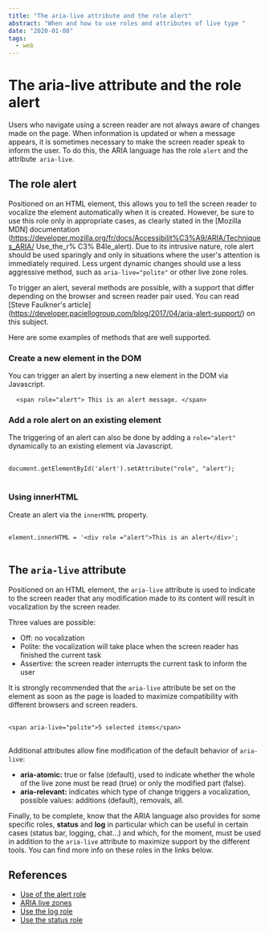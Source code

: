 ```yaml
---
title: "The aria-live attribute and the role alert"
abstract: "When and how to use roles and attributes of live type "
date: "2020-01-08"
tags:
  - web
---
```


# The aria-live attribute and the role alert
  
Users who navigate using a screen reader are not always aware of changes made on the page. When information is updated or when a message appears, it is sometimes necessary to make the screen reader speak to inform the user. To do this, the <abbr>ARIA</abbr> language has the role `alert` and the attribute` aria-live`.

## The role alert

Positioned on an HTML element, this allows you to tell the screen reader to vocalize the element automatically when it is created. However, be sure to use this role only in appropriate cases, as clearly stated in the [Mozilla MDN] documentation (https://developer.mozilla.org/fr/docs/Accessibilit%C3%A9/ARIA/Techniques_ARIA/ Use_the_r% C3% B4le_alert). Due to its intrusive nature, role alert should be used sparingly and only in situations where the user's attention is immediately required. Less urgent dynamic changes should use a less aggressive method, such as `aria-live="polite"` or other live zone roles.

To trigger an alert, several methods are possible, with a support that differ depending on the browser and screen reader pair used. You can read [Steve Faulkner's article] (https://developer.paciellogroup.com/blog/2017/04/aria-alert-support/) on this subject.

Here are some examples of methods that are well supported.

### Create a new element in the DOM

You can trigger an alert by inserting a new element in the <abbr>DOM</abbr> via Javascript.

<pre> <code class="html"> &lt;span role="alert"&gt; This is an alert message. &lt;/span&gt; </code> </pre>

### Add a role alert on an existing element
The triggering of an alert can also be done by adding a `role="alert"` dynamically to an existing element via Javascript.

<pre> <code class="js">
document.getElementById('alert').setAttribute("role", "alert");
</code> </pre>

### Using innerHTML

Create an alert via the `innerHTML` property.
<pre> <code class="js">
element.innerHTML = '&lt;div role ="alert"&gt;This is an alert&lt;/div&gt;';
</code> </pre>

## The `aria-live` attribute

Positioned on an HTML element, the `aria-live` attribute is used to indicate to the screen reader that any modification made to its content will result in vocalization by the screen reader.

Three values ​​are possible:
- Off: no vocalization
- Polite: the vocalization will take place when the screen reader has finished the current task
- Assertive: the screen reader interrupts the current task to inform the user

It is strongly recommended that the `aria-live` attribute be set on the element as soon as the page is loaded to maximize compatibility with different browsers and screen readers.

<pre> <code class = "html">
&lt;span aria-live="polite"&gt;5 selected items&lt;/span&gt;
</code> </pre>
  
Additional attributes allow fine modification of the default behavior of `aria-live`:

- **aria-atomic:** true or false (default), used to indicate whether the whole of the live zone must be read (true) or only the modified part (false).
- **aria-relevant:** indicates which type of change triggers a vocalization, possible values: additions (default), removals, all.

Finally, to be complete, know that the <abbr>ARIA</abbr> language also provides for some specific roles, **status** and **log** in particular which can be useful in certain cases (status bar, logging, chat...) and which, for the moment, must be used in addition to the `aria-live` attribute to maximize support by the different tools. You can find more info on these roles in the links below.


## References
- [Use of the alert role](https://developer.mozilla.org/fr/docs/Accessibilit%C3%A9/ARIA/Techniques_ARIA/Utiliser_le_role_alert)
- [ARIA live zones](https://developer.mozilla.org/fr/docs/Accessibilit%C3%A9/ARIA/Zones_live_ARIA)
- [Use the log role](https://developer.mozilla.org/fr/docs/Accessibilit%C3%A9/ARIA/Techniques_ARIA/Utiliser_le_role_log)
- [Use the status role](https://developer.mozilla.org/fr/docs/Accessibilit%C3%A9/ARIA/Techniques_ARIA/Utiliser_le_role_status)
